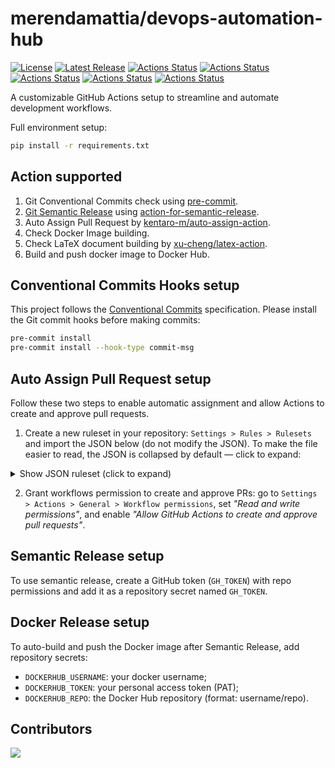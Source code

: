 # merendamattia/devops-automation-hub

[![License](https://img.shields.io/badge/License-Apache%202.0-blue.svg)](https://opensource.org/licenses/Apache-2.0)
[![Latest Release](https://img.shields.io/github/v/release/merendamattia/devops-automation-hub?label=release)](https://github.com/merendamattia/devops-automation-hub/releases)
[![Actions Status](https://github.com/merendamattia/devops-automation-hub/actions/workflows/check-docker-image.yaml/badge.svg)](https://github.com/merendamattia/devops-automation-hub/actions)
[![Actions Status](https://github.com/merendamattia/devops-automation-hub/actions/workflows/check-latex-document.yaml/badge.svg)](https://github.com/merendamattia/devops-automation-hub/actions)
[![Actions Status](https://github.com/merendamattia/devops-automation-hub/actions/workflows/conventional-commits-check.yaml/badge.svg)](https://github.com/merendamattia/devops-automation-hub/actions)
[![Actions Status](https://github.com/merendamattia/devops-automation-hub/actions/workflows/semantic-release.yaml/badge.svg)](https://github.com/merendamattia/devops-automation-hub/actions)
[![Actions Status](https://github.com/merendamattia/devops-automation-hub/actions/workflows/docker-release.yaml/badge.svg)](https://github.com/merendamattia/devops-automation-hub/actions)

A customizable GitHub Actions setup to streamline and automate development workflows.

Full environment setup:
```bash
pip install -r requirements.txt
```

## Action supported
1. Git Conventional Commits check using [pre-commit](https://pre-commit.com/).
2. [Git Semantic Release](https://dev.to/sahanonp/how-to-setup-semantic-release-with-github-actions-31f3) using [action-for-semantic-release](https://github.com/marketplace/actions/action-for-semantic-release).
3. Auto Assign Pull Request by [kentaro-m/auto-assign-action](https://github.com/kentaro-m/auto-assign-action/tree/v2.0.0/).
4. Check Docker Image building.
5. Check LaTeX document building by [xu-cheng/latex-action](https://github.com/xu-cheng/latex-action/tree/v3/).
6. Build and push docker image to Docker Hub.

## Conventional Commits Hooks setup

This project follows the [Conventional Commits](https://www.conventionalcommits.org/en/v1.0.0/) specification. Please install the Git commit hooks before making commits:

```bash
pre-commit install
pre-commit install --hook-type commit-msg
```

## Auto Assign Pull Request setup

Follow these two steps to enable automatic assignment and allow Actions to create and approve pull requests.

1) Create a new ruleset in your repository: `Settings > Rules > Rulesets` and import the JSON below (do not modify the JSON). To make the file easier to read, the JSON is collapsed by default — click to expand:

<details>
<summary>Show JSON ruleset (click to expand)</summary>

```json
{
  "id": 5813723,
  "name": "Protect Main",
  "target": "branch",
  "source_type": "Repository",
  "source": "merendamattia/devops-automation-hub",
  "enforcement": "active",
  "conditions": {
    "ref_name": {
      "exclude": [],
      "include": [
        "~DEFAULT_BRANCH"
      ]
    }
  },
  "rules": [
    {
      "type": "deletion"
    },
    {
      "type": "non_fast_forward"
    },
    {
      "type": "pull_request",
      "parameters": {
        "required_approving_review_count": 1,
        "dismiss_stale_reviews_on_push": false,
        "require_code_owner_review": true,
        "require_last_push_approval": false,
        "required_review_thread_resolution": true,
        "automatic_copilot_code_review_enabled": true,
        "allowed_merge_methods": [
          "merge",
          "rebase"
        ]
      }
    },
    {
      "type": "copilot_code_review",
      "parameters": {
        "review_on_push": true,
        "review_draft_pull_requests": false
      }
    }
  ],
  "bypass_actors": [
    {
      "actor_id": 5,
      "actor_type": "RepositoryRole",
      "bypass_mode": "always"
    }
  ]
}
```

</details>

2) Grant workflows permission to create and approve PRs: go to `Settings > Actions > General > Workflow permissions`, set *"Read and write permissions"*, and enable *"Allow GitHub Actions to create and approve pull requests"*.

## Semantic Release setup
To use semantic release, create a GitHub token (`GH_TOKEN`) with repo permissions and add it as a repository secret named `GH_TOKEN`.

## Docker Release setup
To auto-build and push the Docker image after Semantic Release, add repository secrets:
- `DOCKERHUB_USERNAME`: your docker username;
- `DOCKERHUB_TOKEN`: your personal access token (PAT);
- `DOCKERHUB_REPO`: the Docker Hub repository (format: username/repo).


## Contributors
<a href="https://github.com/merendamattia/devops-automation-hub/graphs/contributors">
  <img src="https://contrib.rocks/image?repo=merendamattia/devops-automation-hub" />
</a>
